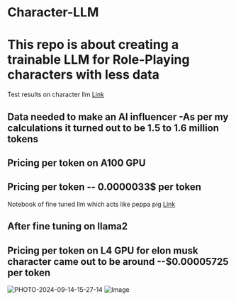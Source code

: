 # Character-LLM

# This repo is about creating a trainable LLM for Role-Playing characters with less data 

Test results on character llm [Link](https://github.com/choosewhatulike/trainable-agents?tab=readme-ov-file)

## Data needed to make an AI influencer -As per my calculations it turned out to be 1.5 to 1.6 million tokens
## Pricing per token on A100 GPU 
## Pricing per token --  0.0000033$ per token

Notebook of fine tuned llm which acts like peppa pig [Link](Character_AI.ipynb)

## After fine tuning on llama2
## Pricing per token on L4 GPU for elon musk character came out to be around --$0.00005725 per token

![PHOTO-2024-09-14-15-27-14](https://github.com/user-attachments/assets/f24dddd4-5eca-4d63-bf99-dbb818938df4)
![Image](https://github.com/user-attachments/assets/83cb711a-0a6c-49f3-bc82-cc96925a5449)
